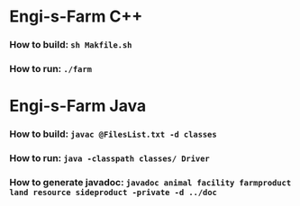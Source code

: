 # Engi-s-Farm C++

### How to build: `sh Makfile.sh`
### How to run: `./farm`

# Engi-s-Farm Java

### How to build: `javac @FilesList.txt -d classes`
### How to run: `java -classpath classes/ Driver`
### How to generate javadoc: `javadoc animal facility farmproduct land resource sideproduct -private -d ../doc`
